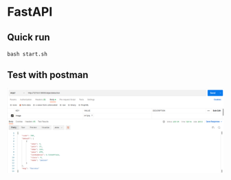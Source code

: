 # FastAPI


## Quick run

`bash start.sh`

## Test with postman
![alt text](https://raw.githubusercontent.com/ThanhNguyenDat/fastapi-reactjs/main/api/images/result_postman.png?token=GHSAT0AAAAAABZIQHX7AVR2KIVUCGJS5QIYY2K5OMQ)